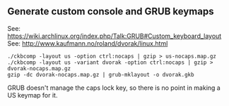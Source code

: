 ## Generate custom console and GRUB keymaps

See: https://wiki.archlinux.org/index.php/Talk:GRUB#Custom_keyboard_layout
See: http://www.kaufmann.no/roland/dvorak/linux.html

```
./ckbcomp -layout us -option ctrl:nocaps | gzip > us-nocaps.map.gz
./ckbcomp -layout us -variant dvorak -option ctrl:nocaps | gzip > dvorak-nocaps.map.gz
gzip -dc dvorak-nocaps.map.gz | grub-mklayout -o dvorak.gkb
```

GRUB doesn't manage the caps lock key, so there is no point in making a US
keymap for it.
